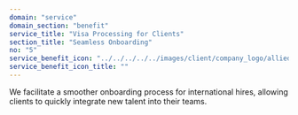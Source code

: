 ```yaml
---
domain: "service"
domain_section: "benefit"
service_title: "Visa Processing for Clients"
section_title: "Seamless Onboarding"
no: "5"
service_benefit_icon: "../../../../../images/client/company_logo/allied-marketing.png"
service_benefit_icon_title: ""
---
```


We facilitate a smoother onboarding process for international hires, allowing clients to quickly integrate new talent into their teams.
